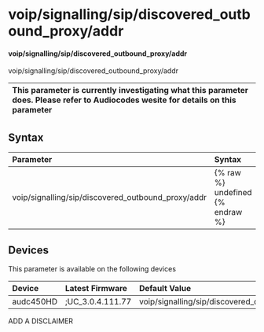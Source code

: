 ﻿---
description: voip/signalling/sip/discovered_outbound_proxy/addr
search: false
---

# voip/signalling/sip/discovered_outbound_proxy/addr

#### voip/signalling/sip/discovered_outbound_proxy/addr

voip/signalling/sip/discovered_outbound_proxy/addr


| This parameter is currently investigating what this parameter does. Please refer to Audiocodes wesite for details on this parameter | 
| :--- |

## Syntax
| Parameter | Syntax |
| :--- | :--- |
|voip/signalling/sip/discovered_outbound_proxy/addr | {% raw %} undefined {% endraw %}|

## Devices
This parameter is available on the following devices

| Device | Latest Firmware | Default Value |
|:---|:---|:---|
| audc450HD | ;UC_3.0.4.111.77 | voip/signalling/sip/discovered_outbound_proxy/addr= 

ADD A DISCLAIMER
